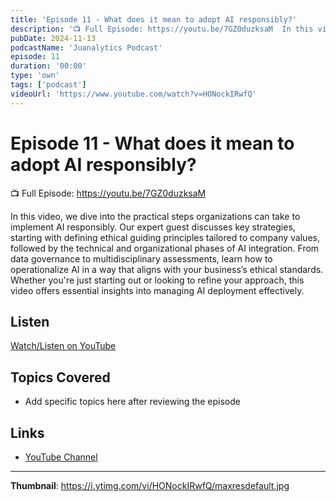 ```yaml
---
title: 'Episode 11 - What does it mean to adopt AI responsibly?'
description: '📺 Full Episode: https://youtu.be/7GZ0duzksaM  In this video, we dive into the practical steps organizations can take to implement AI responsibly. Our expert guest discusses key strategies, starting wi...'
pubDate: 2024-11-13
podcastName: 'Juanalytics Podcast'
episode: 11
duration: '00:00'
type: 'own'
tags: ['podcast']
videoUrl: 'https://www.youtube.com/watch?v=HONockIRwfQ'
---
```


# Episode 11 - What does it mean to adopt AI responsibly?

📺 Full Episode: https://youtu.be/7GZ0duzksaM

In this video, we dive into the practical steps organizations can take to implement AI responsibly. Our expert guest discusses key strategies, starting with defining ethical guiding principles tailored to company values, followed by the technical and organizational phases of AI integration. From data governance to multidisciplinary assessments, learn how to operationalize AI in a way that aligns with your business’s ethical standards. Whether you're just starting out or looking to refine your approach, this video offers essential insights into managing AI deployment effectively.

## Listen

[Watch/Listen on YouTube](https://www.youtube.com/watch?v=HONockIRwfQ)

## Topics Covered

- Add specific topics here after reviewing the episode

## Links

- [YouTube Channel](https://www.youtube.com/juanalytics)

---

**Thumbnail**: https://i.ytimg.com/vi/HONockIRwfQ/maxresdefault.jpg
